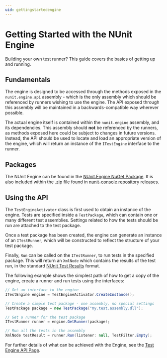 ```yaml
---
uid: gettingstartedengine
---
```


# Getting Started with the NUnit Engine

Building your own test runner? This guide covers the basics of getting up and running.

## Fundamentals

The engine is designed to be accessed through the methods exposed in the `nunit.engine.api` assembly - which is the only
assembly which should be referenced by runners wishing to use the engine. The API exposed through this assembly will be
maintained in a backwards-compatible way wherever possible.

The actual engine itself is contained within the `nunit.engine` assembly, and its dependencies. This assembly should
**not** be referenced by the runners, as methods exposed here could be subject to changes in future versions. Instead,
the API should be used to locate and load an appropriate version of the engine, which will return an instance of the
`ITestEngine` interface to the runner.

## Packages

The NUnit Engine can be found in the [NUnit.Engine NuGet Package](https://www.nuget.org/packages/NUnit.Engine/). It is
also included within the .zip file found in [nunit-console repository](https://github.com/nunit/nunit-console/releases)
releases.

## Using the API

The `TestEngineActivator` class is first used to obtain an instance of the engine. Tests are specified inside a
`TestPackage`, which can contain one or many different test assemblies. Settings related to how the tests should be run
are attached to the test package.

Once a test package has been created, the engine can generate an instance of an `ITestRunner`, which will be constructed
to reflect the structure of your test package.

Finally, `Run` can be called on the `ITestRunner`, to run tests in the specified package. This will return an `XmlNode`
which contains the results of the test run, in the standard [NUnit Test Results](xref:testresultxmlformat) format.

The following example shows the simplest path of how to get a copy of the engine, create a runner and run tests using
the interfaces:

```csharp
// Get an interface to the engine
ITestEngine engine = TestEngineActivator.CreateInstance();

// Create a simple test package - one assembly, no special settings
TestPackage package = new TestPackage("my.test.assembly.dll");

// Get a runner for the test package
ITestRunner runner = engine.GetRunner(package);

// Run all the tests in the assembly
XmlNode testResult = runner.Run(listener: null, TestFilter.Empty);
```

For further details of what can be achieved with the Engine, see the [Test Engine API Page](xref:testengineapi).
